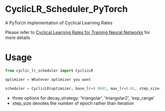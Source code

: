 # CyclicLR_Scheduler_PyTorch
A PyTorch implementation of Cyclical Learning Rates

Please refer to [Cyclical Learning Rates for Training Neural Networks](https://arxiv.org/abs/1506.01186) for more details

# Usage
```python
from cyclic_lr_scheduler import CyclicLR

optimizer = Whatever optimizer you want

scheduler = CyclicLR(optimizer, base_lr=0.0001, max_lr=0.01, step_size=10, mode=decay_strategy)
```

+ three options for decay_strategy: 'triangular', 'triangular2', 'exp_range'
+ step_size denotes the number of epoch rather than iteration